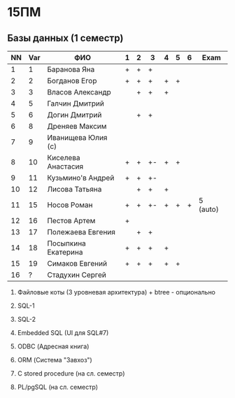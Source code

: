 # 15ПМ
## Базы данных (1 семестр)

| NN  | Var | ФИО                   | 1   | 2   | 3   | 4   | 5   | 6   | Exam |
| --- | --- | --------------------- | --- | --- | --- | --- | --- | --- | ---- |
| 1   | 1   | Баранова Яна          | +   | +   | +   |     |     |     |      |
| 2   | 2   | Богданов Егор         | +   | +   | +   | +   | +   |     |      |
| 3   | 3   | Власов Александр      |     | +   | +   | +   |     |     |      |
| 4   | 5   | Галчин Дмитрий        |     |     |     |     |     |     |      |
| 5   | 6   | Догин Дмитрий         |     | +   | +   |     |     |     |      |
| 6   | 8   | Дреняев Максим        |     |     |     |     |     |     |      |
| 7   | 9   | Иванищева Юлия (с)    |     |     |     |     |     |     |      |
| 8   | 10  | Киселева Анастасия    | +   | +   | +-  | +   | +   |     |      |
| 9   | 11  | Кузьмино'в Андрей     | +   | +   | +-  |     |     |     |      |
| 10  | 12  | Лисова Татьяна        |     | +   | +   | +   |     |     |      |
| 11  | 15  | Носов Роман           | +   | +   | +-  | +   | +   | +   | 5 (auto) |
| 12  | 16  | Пестов Артем          | +   |     |     |     |     |     |      |
| 13  | 17  | Полежаева Евгения     |     | +   | +   |     |     |     |      |
| 14  | 18  | Посыпкина Екатерина   | +   | +   | +   | +   |     |     |      |
| 15  | 19  | Симаков Евгений       | +   | +   | +   | +   | +   |     |      |
| 16  | ?   | Стадухин Сергей       |     |     |     |     |     |     |      |

1. Файловые коты (3 уровневая архитектура) + btree - опционально
2. SQL-1
3. SQL-2
4. Embedded SQL (UI для SQL#7)
5. ODBC (Адресная книга)
6. ORM (Система "Завхоз")

7. C stored procedure (на сл. семестр)
8. PL/pgSQL (на сл. семестр)

